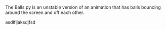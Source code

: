 The Balls.py is an unstable version of an animation that has balls bouncing around the screen and off each other.


asdlfljaksdjfsd

